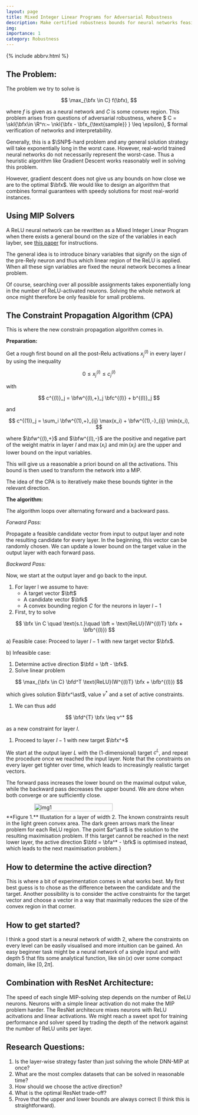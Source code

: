 ```yaml
---
layout: page
title: Mixed Integer Linear Programs for Adversarial Robustness
description: Make certified robustness bounds for neural networks feasible via a new algorithm based on MILP solvers.
img:
importance: 1
category: Robustness
---
```

{% include abbrv.html %}
## The Problem:


The problem we try to solve is

$$
 \max_{\bfx \in C} f(\bfx),
$$

where $f$ is given as a neural network and $C$ is some convex region. This problem arises from questions of adversarial robustness, where $
C = \skl{\bfx\in \R^n:~ \nkl{\bfx - \bfx_{\text{sample}} } \leq \epsilon},
$ formal verification of networks and interpretability.

Generally, this is a $\SNP$-hard problem and any general solution strategy will take exponentially long in the worst case. However, real-world trained neural networks do not necessarily represent the worst-case. Thus a heuristic algorithm like Gradient Descent works reasonably well in solving this problem.

However, gradient descent does not give us any bounds on how close we are to the optimal $\bfx$. We would like to design an algorithm that combines formal guarantees with speedy solutions for most real-world instances.

## Using MIP Solvers

A ReLU neural network can be rewritten as a Mixed Integer Linear Program when there exists a general bound on the size of the variables in each layber, see [this paper](https://arxiv.org/pdf/1712.06174.pdf) for instructions.

The general idea is to introduce binary variables that signify on the sign of the pre-Rely neuron and thus which linear region of the ReLU is applied. When all these sign variables are fixed the neural network becomes a linear problem.

Of course, searching over all possible assignments takes exponentially long in the number of ReLU-activated neurons. Solving the whole network at once might therefore be only feasible for small problems.

## The Constraint Propagation Algorithm (CPA)

This is where the new constrain propagation algorithm comes in.

**Preparation:**

Get a rough first bound on all the post-Relu activations $x^{(l)}_j$ in every layer $l$ by using the inequality

$$ 0 \leq x^{(l)}_j \leq c^{(l)}_j $$

with

$$
 c^{(l)}_j = \bfw^{(l),+}_j \bfc^{(l)} + b^{(l)}_j
$$

and

$$
c^{(1)}_j = \sum_i \bfw^{(1),+}_{ij} \max(x_i) + \bfw^{(1),-}_{ij} \min(x_i),
$$

where $\bfw^{(l),+}$ and $\bfw^{(l),-}$ are the positive and negative part of the weight matrix in layer $l$ and $\max(x_i)$ and $\min(x_i)$ are the upper and lower bound on the input variables.

This will give us a reasonable a priori bound on all the activations. This bound is then used to transform the network into a MIP.

The idea of the CPA is to iteratively make these bounds tighter in the relevant direction.

**The algorithm:**

The algorithm loops over alternating forward and a backward pass.

*Forward Pass:*

Propagate a feasible candidate vector from input to output layer and note the resulting candidate for every layer. In the beginning, this vector can be randomly chosen. We can update a lower bound on the target value in the output layer with each forward pass.

*Backward Pass:*

Now, we start at the output layer and go back to the input.

1. For layer l we assume to have:
    * A target vector $\bft$
    * A candidate vector $\bfk$
    * A convex bounding region $C$ for the neurons in layer $l-1$
1. First, try to solve

$$
 \bfx \in C \quad \text{s.t.}\quad \bft = \text{ReLU}(W^{(l)T} \bfx + \bfb^{(l)})
$$

  a) Feasible case:
  Proceed to layer $l-1$ with new target vector $\bfx$.

  b) Infeasible case:
  1. Determine active direction $\bfd = \bft - \bfk$.
  1. Solve linear problem

$$
 \max_{\bfx \in C} \bfd^T \text{ReLU}(W^{(l)T} \bfx + \bfb^{(l)})
$$

which gives solution $\bfx^\ast$, value $v^\ast$ and a set of active constraints.
1. We can thus add

$$
 \bfd^{T} \bfx \leq v^*
$$

as a new constraint for layer $l$.
1. Proceed to layer $l-1$ with new target $\bfx^*$

We start at the output layer $L$ with the (1-dimensional) target $c^L$, and repeat the procedure once we reached the input layer. Note that the constraints on every layer get tighter over time, which leads to increasingly realistic target vectors.

The forward pass increases the lower bound on the maximal output value, while the backward pass decreases the upper bound. We are done when both converge or are sufficiently close.

<div style="display: flex; justify-content: center;">
  <img src="{{site.url }}{{site.baseurl }}/assets/img/constraint_propagation.svg" alt="img1" style="float:center; margin-right: 5%; width:65%">
  <p style="clear: both;"></p>
</div>
**Figure 1.** Illustation for a layer of width 2. The known constraints result in the light green convex area. The dark green arrows mark the linear problem for each ReLU region. The point $a^\ast$ is the solution to the resulting maximisation problem. If this target cannot be reached in the next lower layer, the active direction $\bfd = \bfa^* - \bfk$ is optimised instead, which leads to the next maximisation problem.}


## How to determine the active direction?

This is where a bit of experimentation comes in what works best. My first best guess is to chose as the difference between the candidate and the target. Another possibility is to consider the active constraints for the target vector and choose a vector in a way that maximally reduces the size of the convex region in that corner.


## How to get started?

I think a good start is a neural network of width 2, where the constraints on every level can be easily visualised and more intuition can be gained. An easy beginner task might be a neural network of a single input and with depth 5 that fits some analytical function, like $\sin(x)$ over some compact domain, like $[0,2\pi]$.

## Combination with ResNet Architecture:

The speed of each single MIP-solving step depends on the number of ReLU neurons. Neurons with a simple linear activation do not make the MIP problem harder. The ResNet architecure mixes neurons with ReLU acitvations and linear activations. We might reach a sweet spot for training performance and solver speed by trading the depth of the network against the number of ReLU units per layer.


## Research Questions:
1. Is the layer-wise strategy faster than just solving the whole DNN-MIP at once?
1. What are the most complex datasets that can be solved in reasonable time?
1. How should we choose the active direction?
1. What is the optimal ResNet trade-off?
1. Prove that the upper and lower bounds are always correct (I think this is straightforward).
